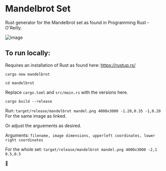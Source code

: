 # Mandelbrot Set
Rust generator for the Mandelbrot set as found in Programming Rust - O'Reilly.

![image](https://github.com/PeterKaye0/MandelbrotSet/assets/143790185/3b12b345-874b-43ee-b329-8fe80ae5ab8a)


## To run locally: 

Requires an installation of Rust as found here: https://rustup.rs/

`cargo new mandelbrot`

`cd mandelbrot`

Replace `cargo.toml` and `src/main.rs` with the versions here. 

`cargo build --release`

Run: `target/release/mandelbrot mandel.png 4000x3000 -1.20,0.35 -1,0.20` For the same image as linked. 

Or adjust the arguements as desired.

Arguments: `filename, image dimensions, upperleft coordinates, lower right coordinates` 

For the whole set: `target/release/mandelbrot mandel.png 4000x3000 -2,1 0.5,0.5`


🚀
